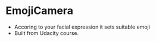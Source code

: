# EmojiCamera
* Accoring to your facial expression it sets suitable emoji
* Built from Udacity course.

